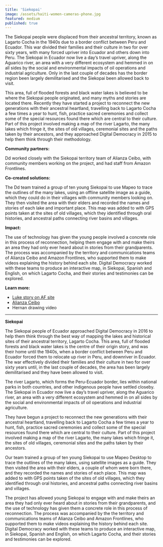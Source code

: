 ```yaml
---
title: 'Siekopai'
image: /assets/haiti-women-cameras-phone.jpg
featured: medium
published: true
---
```


The Siekopai people were displaced from their ancestral territory, known as
Lagarto Cocha in the 1940s due to a border conflict between Peru and Ecuador.
This war divided their families and their culture in two for over sixty years,
with many forced upriver into Ecuador and others down into Peru. The Siekopai
in Ecuador now live a day’s travel upriver, along the Aguarico river, an area
with a very different ecosystem and hemmed in on all sides by the social and
environmental impacts of oil operations and industrial agriculture. Only in the
last couple of decades has the border region been largely demilitarised and the
Siekopai been allowed back to visit.  

This area, full of flooded forests and black water lakes is believed to be
where the Siekopai people originated, and many myths and stories are located
there. Recently they have started a project to reconnect the new generations
with their ancestral heartland, travelling back to Lagarto Cocha a few times
a year to hunt, fish, practice sacred ceremonies and collect some of the
special resources found there which are central to their culture. Part of this
project involved making a map of the river Lagarto, the many lakes which fringe
it, the sites of old villages, ceremonial sites and the paths taken by their
ancestors, and they approached Digital Democracy in 2015 to help them think
through their methodology.


**Community partners:**

Dd worked closely with the Siekopai territory team of
Alianza Ceibo, with community members working on the project, and had staff
from Amazon Frontlines. 

**Co-created solutions:**

The Dd team trained a group of ten young Siekopai to use
Mapeo to trace the outlines of the many lakes, using an offline satellite image
as a guide, which they could do in their villages with community members
looking on. They then visited the area with their elders and recorded the names
and stories of each lake and important place. This map was added to with GPS
points taken at the sites of old villages, which they identified through oral
histories, and ancestral paths connecting river basins and villages. 

**Impact:**

The use of technology has given the young people involved a concrete
role in this process of reconnection, helping them engage with and make theirs
an area they had only ever heard about in stories from their grandparents. The
process was accompanied by the territory and communications teams of Alianza
Ceibo and Amazon Frontlines, who supported them to make videos explaining the
history behind each site. Digital Democracy worked with these teams to produce
an interactive map, in Siekopai, Spanish and English, on which Lagarto Cocha,
and their stories and testimonies can be explored. 

**Learn more:**

 * [Luke story on AF site](https://www.amazonfrontlines.org/chronicles/lagarto-cocha/)
 * [Alianza Ceibo ](http://www.alianzaceibo.org/alianza/siekopai/)
 * Hernan drawing video

------

**Siekopai**

The Siekopai people of Ecuador approached Digital Democracy in 2016 to help
them think through the best way of mapping the lakes and historical sites of
their ancestral territory, Lagarto Cocha. This area, full of flooded forests
and black water lakes is the centre of their origin story, and was their home
until the 1940s, when a border conflict between Peru and Ecuador forced them to
relocate up river in Peru, and downriver in Ecuador. The war effectively
divided their families and their culture in two for over sixty years until, in
the last couple of decades, the area has been largely demilitarised and they
have been allowed to visit.

The river Lagarto, which forms the Peru-Ecuador border, lies within national
parks in both countries, and other indigenous people have settled closeby. The
Siekopai in Ecuador now live a day’s travel upriver, along the Aguarico river,
an area with a very different ecosystem and hemmed in on all sides by the
social and environmental impacts of oil operations and industrial agriculture. 

They have begun a project to reconnect the new generations with their ancestral
heartland, travelling back to Lagarto Cocha a few times a year to hunt, fish,
practice sacred ceremonies and collect some of the special resources found
there which are central to their culture. Part of this project involved making
a map of the river Lagarto, the many lakes which fringe it, the sites of old
villages, ceremonial sites and the paths taken by their ancestors. 

Our team trained a group of ten young Siekopai to use Mapeo Desktop to trace
the outlines of the many lakes, using satellite images as a guide. They then
visited the area with their elders, a couple of whom were born there, and they
recorded the names and stories of each place. This map was added to with GPS
points taken of the sites of old villages, which they identified through oral
histories, and ancestral paths connecting river basins and villages. 

The project has allowed young Siekopai to engage with and make theirs an area
they had only ever heard about in stories from their grandparents, and the use
of technology has given them a concrete role in this process of reconnection.
The process was accompanied by the the territory and communications teams of
Alianza Ceibo and Amazon Frontlines, who supported them to make videos
explaining the history behind each site. Digital Democracy worked with these
teams to produce an interactive map, in Siekopai, Spanish and English, on which
Lagarto Cocha, and their stories and testimonies can be explored. 



